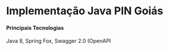 # Implementação Java PIN Goiás

#### Principais Tecnologias

Java 8, Spring Fox, Swagger 2.0 (OpenAPI